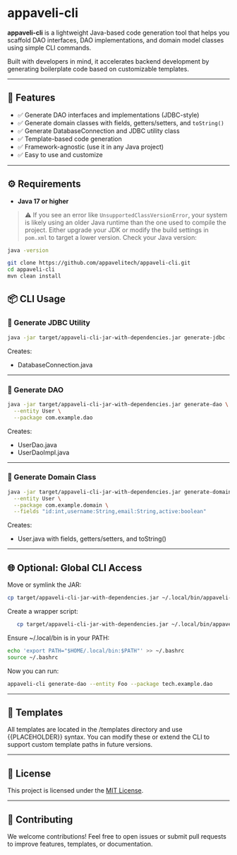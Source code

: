 # appaveli-cli

**appaveli-cli** is a lightweight Java-based code generation tool that helps you scaffold DAO interfaces, DAO implementations, and domain model classes using simple CLI commands.

Built with developers in mind, it accelerates backend development by generating boilerplate code based on customizable templates.

---

## 🚀 Features

- ✅ Generate DAO interfaces and implementations (JDBC-style)
- ✅ Generate domain classes with fields, getters/setters, and `toString()`
- ✅ Generate DatabaseConnection and JDBC utility class
- ✅ Template-based code generation
- ✅ Framework-agnostic (use it in any Java project)
- ✅ Easy to use and customize

---

## ⚙️ Requirements

- **Java 17 or higher**

> ⚠️ If you see an error like `UnsupportedClassVersionError`, your system is likely using an older Java runtime than the one used to compile the project. Either upgrade your JDK or modify the build settings in `pom.xml` to target a lower version.
Check your Java version:
```bash
java -version
````

```bash
git clone https://github.com/appavelitech/appaveli-cli.git
cd appaveli-cli
mvn clean install
```
## 📦 CLI Usage

### 🔹 Generate JDBC Utility

```bash
java -jar target/appaveli-cli-jar-with-dependencies.jar generate-jdbc --package com.example.dao

```
Creates:
* 	DatabaseConnection.java
---


### 🔹 Generate DAO

```bash
java -jar target/appaveli-cli-jar-with-dependencies.jar generate-dao \
  --entity User \
  --package com.example.dao
```
Creates:
* 	UserDao.java
* 	UserDaoImpl.java
---

### 🔹 Generate Domain Class

```bash
java -jar target/appaveli-cli-jar-with-dependencies.jar generate-domain \
  --entity User \
  --package com.example.domain \
  --fields "id:int,username:String,email:String,active:boolean"
```
Creates:
* User.java with fields, getters/setters, and toString()
---

## 🌐 Optional: Global CLI Access
 Move or symlink the JAR:
   ```bash
   cp target/appaveli-cli-jar-with-dependencies.jar ~/.local/bin/appaveli-cli.jar
   ```
Create a wrapper script:
```bash
   cp target/appaveli-cli-jar-with-dependencies.jar ~/.local/bin/appaveli-cli.jar
   ```
Ensure ~/.local/bin is in your PATH:
```bash
echo 'export PATH="$HOME/.local/bin:$PATH"' >> ~/.bashrc
source ~/.bashrc   
```
Now you can run:
```bash
appaveli-cli generate-dao --entity Foo --package tech.example.dao
```
---

## 📁 Templates

All templates are located in the /templates directory and use {{PLACEHOLDER}} syntax. You can modify these or extend the CLI to support custom template paths in future versions.

---

## 📜 License

This project is licensed under the [MIT License](LICENSE).

---
## 🤝 Contributing

We welcome contributions! Feel free to open issues or submit pull requests to improve features, templates, or documentation.
